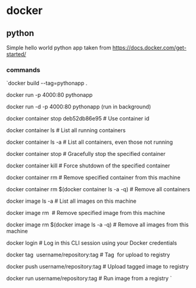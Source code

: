 # docker

## python
Simple hello world python app taken from https://docs.docker.com/get-started/

### commands
`docker build --tag=pythonapp .

docker run -p 4000:80 pythonapp

docker run -d -p 4000:80 pythonapp (run in background)

docker container stop deb52db86e95                           # Use container id

docker container ls                                # List all running containers

docker container ls -a             # List all containers, even those not running

docker container stop <hash>           # Gracefully stop the specified container

docker container kill <hash>         # Force shutdown of the specified container

docker container rm <hash>        # Remove specified container from this machine

docker container rm $(docker container ls -a -q)         # Remove all containers

docker image ls -a                             # List all images on this machine

docker image rm <image id>            # Remove specified image from this machine

docker image rm $(docker image ls -a -q)   # Remove all images from this machine

docker login             # Log in this CLI session using your Docker credentials

docker tag <image> username/repository:tag  # Tag <image> for upload to registry

docker push username/repository:tag            # Upload tagged image to registry

docker run username/repository:tag                   # Run image from a registry
`



